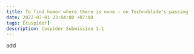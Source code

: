 ```yaml
---
title: To find humor where there is none - on Technoblade's passing
date: 2022-07-01 23:04:00 +07:00
tags: [cuspidor]
description: Cuspidor Submission 1.1
---
```


add